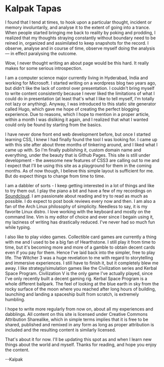 # Kalpak Tapas

I found that I tend at times, to hook upon a particular thought, incident or memory involuntarily, and analyse it to the extent of going into a trance. When people started bringing me back to reality by poking and prodding, I realized that my thoughts straying constantly without boundary need to be reined in, organized and assimilated to keep snapshots for the record. I observe, analyse and in course of time, observe myself doing the analysis — in effect paralysing the outcome.

Wow, I never thought writing an about page would be this hard. It really makes
for some serious introspection.

I am a computer science major currently living in Hyderabad, India and working
for Microsoft. I started writing on a wordpress blog two years ago, but didn't
like the lack of control over presentation. I couldn't bring myself to write
content consistently because I never liked the limitations of what I could do in
presentation (at least that's what I like to tell myself, I'm totally not lazy
or anything).  Anyway, I was introduced to this static site generator called
Hugo, which gave me hope of creating the perfect blogging experience. Due to
reasons, which I hope to mention in a proper article, within a month I was
disliking it again, and I realized that what I wanted could only be found by
starting from the basics.

I have never done front end web development before, but once I started learning
CSS, I knew I had finally found the tool I was looking for. I came up
with this site after about three months of tinkering around, and I liked what I
came up with. So I'm finally publishing it, custom domain name and everything,
under the beauty that is Github Pages. This site is still under development -
the awesome new features of CSS3 are calling out to me and I expect that I'll be
using this site as a playground for them in the coming months. As of now though,
I believe this simple layout is sufficient for me. But do expect things to change from
time to time.

I am a dabbler of sorts - I keep getting interested in a lot of things and like
to try them out. I play the piano a bit and have a few of my recordings on
[Soundcloud](www.soundcloud.com/kalpak-tapas). I am passionate about reading and
try to read as much as possible. I do expect to post book reviews every now and
then. I am also a fan of the Arch Linux philosophy of simplicity. Needless to
say, it is my favorite Linux distro. I love working with the keyboard and mostly
on the command line. Vim is my editor of choice and ever since I begain using
it, my laziness of writing has drastically reduced. I've never had so much fun
while typing.

I also like to play video games. Collectible card games are currently a thing with me
and I used to be a big fan of Hearthstone. I still play it from time to time,
but it's becoming more and more of a gamble to obtain decent cards even if you
pay for them. Hence I've laid back into the simpler, free to play life. The
Witcher 3 was a huge revelation to me with regard to storytelling and immersive
experiences. I still have to finish it, but it completely blew me away. I like
strategy/simulation games like the Civilization series and Kerbal Space Program.
Civilization V is the only game I've actually played, since I've only recently
built a decent gaming rig. Kerbal Space Program is a whole different ballpark.
The feel of looking at the blue earth in sky from the rocky surface of the moon
where you reached after long hours of building, launching and landing a
spaceship built from scratch, is extremely humbling.

I hope to write more regularly from now on, about all my experiences and
dabblings. All content on this site is licensed under Creative Commons
Attribution Sharealike, which in simple terms implies that it is free to be
shared, published and remixed in any form as long as proper attribution is
included and the resulting content is similarly licensed.

That's about it for now. I'll be updating this spot as and when I learn new
things about the world and myself. Thanks for reading, and hope you enjoy the
content.


--Kalpak
